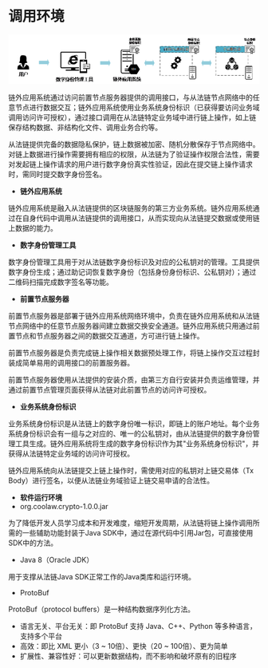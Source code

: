 # 调用环境

![](/84731b9481f75cd69f5f64e57f2ee462.png)

链外应用系统通过访问前置节点服务器提供的调用接口，与从法链节点网络中的任意节点进行数据交互；链外应用系统使用业务系统身份标识（已获得要访问业务域调用访问许可授权），通过接口调用在从法链特定业务域中进行链上操作，如上链保存结构数据、非结构化文件、调用业务合约等。

从法链提供完备的数据隐私保护，链上数据被加密、随机分散保存于节点网络中。对链上数据进行操作需要拥有相应的权限，从法链为了验证操作权限合法性，需要对发起链上操作请求的用户进行数字身份真实性验证，因此在提交链上操作请求时，需同时提交数字身份签名。

  * **链外应用系统**

链外应用系统是融入从法链提供的区块链服务的第三方业务系统。链外应用系统通过在自身代码中调用从法链提供的调用接口，从而实现向从法链提交数据或使用链上数据的能力。

  * **数字身份管理工具**

数字身份管理工具用于对从法链数字身份标识及对应的公私钥对的管理。工具提供数字身份生成；通过助记词恢复数字身份（包括身份身份标识、公私钥对）；通过二维码扫描完成数字签名等功能。

  * **前置节点服务器**

前置节点服务器是部署于链外应用系统网络环境中，负责在链外应用系统和从法链节点网络中的任意节点服务器间建立数据交换安全通道。链外应用系统只用通过前置节点和节点服务器之间的数据交互通道，方可进行链上操作。

前置节点服务器是负责完成链上操作相关数据预处理工作，将链上操作交互过程封装成简单易用的调用接口的前置服务器。

前置节点服务器使用从法提供的安装介质，由第三方自行安装并负责运维管理，并通过前置节点管理页面获得从法链对此前置节点的访问许可授权。

  * **业务系统身份标识**

业务系统身份标识是从法链上的数字身份唯一标识，即链上的账户地址。每个业务系统身份标识会有一组与之对应的、唯一的公私钥对，由从法链提供的数字身份管理工具生成。链外应用系统将生成的数字身份标识作为其"业务系统身份标识"，并获得从法链特定业务域的访问许可授权。

链外应用系统向从法链提交上链上操作时，需使用对应的私钥对上链交易体（Tx Body）进行签名，以便从法链业务域验证上链交易申请的合法性。

  * **软件运行环境**
  * org.coolaw.crypto-1.0.0.jar

为了降低开发人员学习成本和开发难度，缩短开发周期，从法链将链上操作调用所需的一些辅助功能封装于Java SDK中，通过在源代码中引用Jar包，可直接使用SDK中的方法。

  * Java 8（Oracle JDK）

用于支撑从法链Java SDK正常工作的Java类库和运行环境。

  * ProtoBuf

ProtoBuf（protocol buffers）是一种结构数据序列化方法。

  * 语言无关、平台无关：即 ProtoBuf 支持 Java、C++、Python 等多种语言，支持多个平台
  * 高效：即比 XML 更小（3 ~ 10倍）、更快（20 ~ 100倍）、更为简单
  * 扩展性、兼容性好：可以更新数据结构，而不影响和破坏原有的旧程序